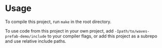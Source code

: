 # Usage

To compile this project, run `make` in the root directory.

To use code from this project in your own project, add `-Ipath/to/waves-prefab-demo/include`
to your compiler flags, or add this project as a subrepo and use relative include paths.
